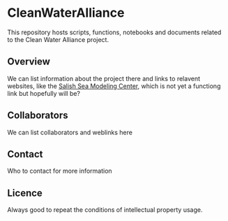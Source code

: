 # CleanWaterAlliance
This repository hosts scripts, functions, notebooks and documents related to the Clean Water Alliance project.  
## Overview
We can list information about the project there and links to relavent websites, like the 
[Salish Sea Modeling Center](https://www.pugetsoundinstitute.org/salish-sea-modeling-center/salish-sea-model/), 
which is not yet a functiong link but hopefully will be? 
## Collaborators
We can list collaborators and weblinks here
## Contact
Who to contact for more information
## Licence
Always good to repeat the conditions of intellectual property usage. 
